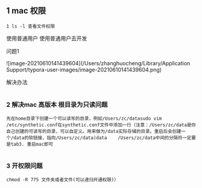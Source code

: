 ## 1 mac 权限 

```
1 ls -l 查看文件权限 
```

使用普通用户 使用普通用户去开发

问题1 

![image-20210610141439604](/Users/zhanghuocheng/Library/Application Support/typora-user-images/image-20210610141439604.png)



解决办法 

```

```







### 2 解决mac 高版本 根目录为只读问题

```
先在home目录下创建一个可以读写的目录，例如/Users/zc/datasudo vim /etc/synthetic.conf在synthetic.conf文件中添加一行（注意：/Users/zc/data是你自己创建的可读写的目录，可以自定义。用来做为/data实际存储的目录。重启后会创建一个/data的软链接，指向/Users/zc/data)data    /Users/zc/data中间的分隔符一定要是tab3. 重启mac即可


```



### 3 开权限问题

```
chmod -R 775 文件夹或者文件(可以递归开通权限)）
```

